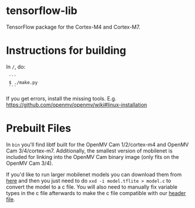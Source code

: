 # tensorflow-lib #
TensorFlow package for the Cortex-M4 and Cortex-M7.

Instructions for building
=========================

In `/`, do:

     ```
     $ ./make.py
     ```

If you get errors, install the missing tools. E.g. https://github.com/openmv/openmv/wiki#linux-installation

Prebuilt Files
==============

In `bin` you'll find libtf built for the OpenMV Cam 1/2/cortex-m4 and OpenMV Cam 3/4/cortex-m7. Additionally, the smallest version of mobilenet is included for linking into the OpenMV Cam binary image (only fits on the OpenMV Cam 3/4).

If you'd like to run larger mobilenet models you can download them from [here](https://github.com/tensorflow/models/blob/master/research/slim/nets/mobilenet_v1.md) and then you just need to do `xxd -i model.tflite > model.c` to convert the model to a c file. You will also need to manually fix variable types in the c file afterwards to make the c file compatible with our [header file](https://github.com/openmv/tensorflow-lib/blob/master/libtf-mobilenet.h).
